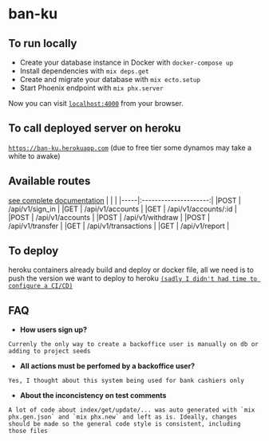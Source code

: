 # ban-ku

## To run locally
  * Create your database instance in Docker with `docker-compose up`
  * Install dependencies with `mix deps.get`
  * Create and migrate your database with `mix ecto.setup`
  * Start Phoenix endpoint with `mix phx.server`

Now you can visit [`localhost:4000`](http://localhost:4000) from your browser.

## To call deployed server on heroku
[`https://ban-ku.herokuapp.com`](https://ban-ku.herokuapp.com)
(due to free tier some dynamos may take a white to awake)

## Available routes
[see complete documentation](routes.md)
|     |                       |
|-----|:---------------------:|
|POST | /api/v1/sign_in       |
|GET  | /api/v1/accounts      |
|GET  | /api/v1/accounts/:id  |
|POST | /api/v1/accounts      |
|POST | /api/v1/withdraw      |
|POST | /api/v1/transfer      |
|GET  | /api/v1/transactions  |
|GET  | /api/v1/report        |

## To deploy
heroku containers already build and deploy or docker file, all we need is to push the version we want to deploy to heroku
[`(sadly I didn't had time to configure a CI/CD)`](https://i.gifer.com/jR.gif)

## FAQ
* **How users sign up?**
```
Currenly the only way to create a backoffice user is manually on db or adding to project seeds
```
* **All actions must be perfomed by a backoffice user?**
```
Yes, I thought about this system being used for bank cashiers only
```
* **About the inconcistency on test comments**
```
A lot of code about index/get/update/... was auto generated with `mix phx.gen.json` and `mix phx.new` and left as is. Ideally, changes should be made so the general code style is consistent, including those files
```
